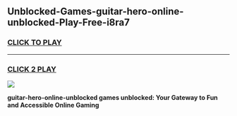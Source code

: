 
## Unblocked-Games-guitar-hero-online-unblocked-Play-Free-i8ra7
<h3>
<a href="https://premium76.site?title=guitar-hero-online-unblocked&ref=18A1">CLICK TO PLAY</a></h3>
<hr>

<h3>
<a href="https://premium76.site?title=guitar-hero-online-unblocked&ref=18A1">CLICK 2 PLAY</a>
  
</h3>

<a href="https://premium76.site?title=guitar-hero-online-unblocked&ref=18A1"><img src="https://clearcache.store/games.png"></a>


**guitar-hero-online-unblocked games unblocked: Your Gateway to Fun and Accessible Online Gaming**
